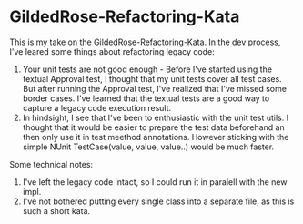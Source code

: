 # GildedRose-Refactoring-Kata

This is my take on the GildedRose-Refactoring-Kata. In the dev process, I've leared some things about refactoring legacy code: 
1. Your unit tests are not good enough - Before I've started using the textual Approval test, I thought that my unit tests cover all test cases. But after running the Approval test, I've realized that I've missed some border cases. I've learned that the textual tests are a good way to capture a legacy code execution result.
2. In hindsight, I see that I've been to enthusiastic with the unit test utils. I thought that it would be easier to prepare the test data beforehand an then only use it in test meethod annotations. However sticking with the simple NUnit TestCase(value, value, value..) would be much faster.

Some technical notes:
1. I've left the legacy code intact, so I could run it in paralell with the new impl. 
2. I've not bothered putting every single class into a separate file, as this is such a short kata.

